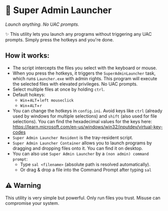 # 🚀 Super Admin Launcher
*Launch anything. No UAC prompts.*

✨ This utility lets you launch any programs without triggering any UAC prompts.
Simply press the hotkeys and you're done.

## How it works:
- The script intercepts the files you select with the keyboard or mouse.
- When you press the hotkeys, it triggers the `SuperAdminLauncher` task, which runs `Launcher.exe` with admin rights. This program will execute the selected files with elevated privileges. No UAC prompts.
- Select multiple files at once by holding `ctrl`.
- Default hokeys:
  - `Win`+`ALT`+`left mouseclick`
  - `Win`+`ALT`+`r` 
- You can change the hotkeys in `config.ini`. Avoid keys like `ctrl` (already used by windows for multiple selections) and `shift` (also used for file selections).
 You can find the hexadecimal values for the keys here: https://learn.microsoft.com/en-us/windows/win32/inputdev/virtual-key-codes
- `Super Admin Launcher Resident` is the tray-resident script.
- `Super Admin Launcher Container` allows you to launch programs by dragging and dropping files onto it. You can find it on desktop.
- You can also use `Super Admin Launcher` by a `(non admin) command prompt`:
  - Type `sal <filename>` (absolute path is resolved automatically).
  - Or drag & drop a file into the Command Prompt after typing `sal`




## ⚠️ Warning
This utility is very simple but powerful. Only run files you trust. Misuse can compromise your system.
